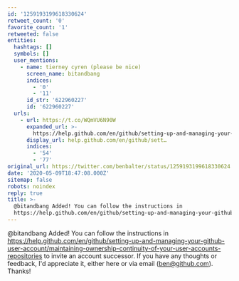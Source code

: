 ```yaml
---
id: '1259193199618330624'
retweet_count: '0'
favorite_count: '1'
retweeted: false
entities:
  hashtags: []
  symbols: []
  user_mentions:
    - name: tierney cyren (please be nice)
      screen_name: bitandbang
      indices:
        - '0'
        - '11'
      id_str: '622960227'
      id: '622960227'
  urls:
    - url: https://t.co/WQmVU6N90W
      expanded_url: >-
        https://help.github.com/en/github/setting-up-and-managing-your-github-user-account/maintaining-ownership-continuity-of-your-user-accounts-repositories
      display_url: help.github.com/en/github/sett…
      indices:
        - '54'
        - '77'
original_url: https://twitter.com/benbalter/status/1259193199618330624
date: '2020-05-09T18:47:08.000Z'
sitemap: false
robots: noindex
reply: true
title: >-
  @bitandbang Added! You can follow the instructions in
  https://help.github.com/en/github/setting-up-and-managing-your-github-user-account/maintaining-ownership-continuity-of-your-user-accounts-repositories…
---
```


@bitandbang Added! You can follow the instructions in https://help.github.com/en/github/setting-up-and-managing-your-github-user-account/maintaining-ownership-continuity-of-your-user-accounts-repositories to invite an account successor. If you have any thoughts or feedback, I'd appreciate it, either here or via email (ben@github.com). Thanks!